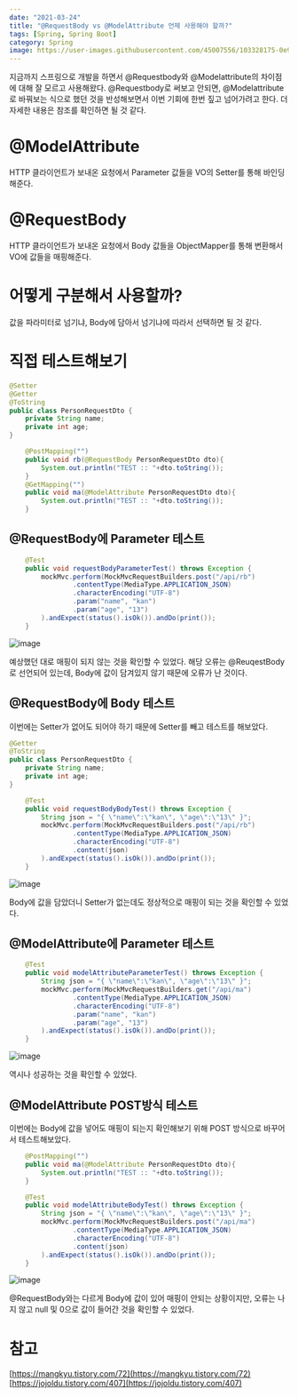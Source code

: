```yaml
---
date: "2021-03-24"
title: "@RequestBody vs @ModelAttribute 언제 사용해야 할까?"
tags: [Spring, Spring Boot]
category: Spring
image: https://user-images.githubusercontent.com/45007556/103328175-0e958b80-4a9b-11eb-9db7-66230e0f057c.png
---
```


지금까지 스프링으로 개발을 하면서 @Requestbody와 @Modelattribute의 차이점에 대해 잘 모르고 사용해왔다. @Requestbody로 써보고 안되면, @Modelattribute로 바꿔보는 식으로 했던 것을 반성해보면서 이번 기회에 한번 짚고 넘어가려고 한다. 더 자세한 내용은 참조를 확인하면 될 것 같다.

# @ModelAttribute

HTTP 클라이언트가 보내온 요청에서 Parameter 값들을 VO의 Setter를 통해 바인딩 해준다.

# @RequestBody

HTTP 클라이언트가 보내온 요청에서 Body 값들을 ObjectMapper를 통해 변환해서 VO에 값들을 매핑해준다.

# 어떻게 구분해서 사용할까?

값을 파라미터로 넘기냐, Body에 담아서 넘기냐에 따라서 선택하면 될 것 같다.

# 직접 테스트해보기

```java
@Setter
@Getter
@ToString
public class PersonRequestDto {
    private String name;
    private int age;
}
```

```java
    @PostMapping("")
    public void rb(@RequestBody PersonRequestDto dto){
        System.out.println("TEST :: "+dto.toString());
    }
    @GetMapping("")
    public void ma(@ModelAttribute PersonRequestDto dto){
        System.out.println("TEST :: "+dto.toString());
    }
```

## @RequestBody에 Parameter 테스트

```java
    @Test
    public void requestBodyParameterTest() throws Exception {
        mockMvc.perform(MockMvcRequestBuilders.post("/api/rb")
                .contentType(MediaType.APPLICATION_JSON)
                .characterEncoding("UTF-8")
                .param("name", "kan")
                .param("age", "13")
        ).andExpect(status().isOk()).andDo(print());
    }
```

![image](https://user-images.githubusercontent.com/45007556/112264757-b1356300-8cb4-11eb-86f6-4ee9bdab6b6f.png)

예상했던 대로 매핑이 되지 않는 것을 확인할 수 있었다. 해당 오류는 @ReuqestBody로 선언되어 있는데, Body에 값이 담겨있지 않기 때문에 오류가 난 것이다.

## @RequestBody에 Body 테스트

이번에는 Setter가 없어도 되어야 하기 때문에 Setter를 빼고 테스트를 해보았다.

```java
@Getter
@ToString
public class PersonRequestDto {
    private String name;
    private int age;
}
```

```java
    @Test
    public void requestBodyBodyTest() throws Exception {
        String json = "{ \"name\":\"kan\", \"age\":\"13\" }";
        mockMvc.perform(MockMvcRequestBuilders.post("/api/rb")
                .contentType(MediaType.APPLICATION_JSON)
                .characterEncoding("UTF-8")
                .content(json)
        ).andExpect(status().isOk()).andDo(print());
    }
```

![image](https://user-images.githubusercontent.com/45007556/112264877-dcb84d80-8cb4-11eb-8ea9-68feb367f0d2.png)

Body에 값을 담았더니 Setter가 없는데도 정상적으로 매핑이 되는 것을 확인할 수 있었다.

## @ModelAttribute에 Parameter 테스트

```java
    @Test
    public void modelAttributeParameterTest() throws Exception {
        String json = "{ \"name\":\"kan\", \"age\":\"13\" }";
        mockMvc.perform(MockMvcRequestBuilders.get("/api/ma")
                .contentType(MediaType.APPLICATION_JSON)
                .characterEncoding("UTF-8")
                .param("name", "kan")
                .param("age", "13")
        ).andExpect(status().isOk()).andDo(print());
    }
```

![image](https://user-images.githubusercontent.com/45007556/112265784-64eb2280-8cb6-11eb-9f2f-6f71feda6492.png)

역시나 성공하는 것을 확인할 수 있었다.

## @ModelAttribute POST방식 테스트

이번에는 Body에 값을 넣어도 매핑이 되는지 확인해보기 위해 POST 방식으로 바꾸어서 테스트해보았다.

```java
    @PostMapping("")
    public void ma(@ModelAttribute PersonRequestDto dto){
        System.out.println("TEST :: "+dto.toString());
    }
```

```java
    @Test
    public void modelAttributeBodyTest() throws Exception {
        String json = "{ \"name\":\"kan\", \"age\":\"13\" }";
        mockMvc.perform(MockMvcRequestBuilders.post("/api/ma")
                .contentType(MediaType.APPLICATION_JSON)
                .characterEncoding("UTF-8")
                .content(json)
        ).andExpect(status().isOk()).andDo(print());
    }
```

![image](https://user-images.githubusercontent.com/45007556/112265944-b2678f80-8cb6-11eb-9d0e-c61aab10b392.png)

@RequestBody와는 다르게 Body에 값이 있어 매핑이 안되는 상황이지만, 오류는 나지 않고 null 및 0으로 값이 들어간 것을 확인할 수 있었다.

# 참고

[https://mangkyu.tistory.com/72](https://mangkyu.tistory.com/72)  
[https://jojoldu.tistory.com/407](https://jojoldu.tistory.com/407)
